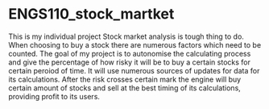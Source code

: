 # ENGS110_stock_martket
This is my individual project
  Stock market analysis is tough thing to do. When choosing to buy a stock there are numerous factors which need to be counted. 
The goal of my project is to autonomise the calculating process and give the percentage of how risky it will be to buy a certain stocks for certain peroiod of time. It will use numerous sources of updates for data for its calculations.
After the risk crosses certain mark the engine will buy certain amount of stocks and sell at the best timing of its calculations, providing profit to its users. 
